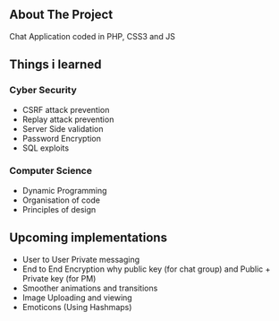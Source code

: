 
## About The Project


Chat Application coded in PHP, CSS3 and JS

## Things i learned


### Cyber Security
* CSRF attack prevention
* Replay attack prevention
* Server Side validation
* Password Encryption 
* SQL exploits
### Computer Science
* Dynamic Programming
* Organisation of code
* Principles of design 


## Upcoming implementations
* User to User Private messaging
* End to End Encryption why public key (for chat group) and Public + Private key (for PM)
* Smoother animations and transitions
* Image Uploading and viewing
* Emoticons (Using Hashmaps)
